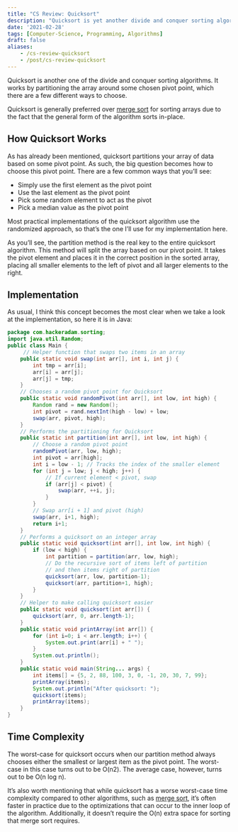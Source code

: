```yaml
---
title: "CS Review: Quicksort"
description: "Quicksort is yet another divide and conquer sorting algorithm. Let's take a quick look at how it works for a bit of computer science review."
date: '2021-02-28'
tags: [Computer-Science, Programming, Algorithms]
draft: false
aliases:
    - /cs-review-quicksort
    - /post/cs-review-quicksort
---
```


Quicksort is another one of the divide and conquer sorting algorithms. It works by partitioning the array around some chosen pivot point, which there are a few different ways to choose.

Quicksort is generally preferred over [merge sort](https://hackeradam.com/cs-review-merge-sort/) for sorting arrays due to the fact that the general form of the algorithm sorts in-place.

<!--more-->

## How Quicksort Works

As has already been mentioned, quicksort partitions your array of data based on some pivot point. As such, the big question becomes how to choose this pivot point. There are a few common ways that you’ll see:

* Simply use the first element as the pivot point
* Use the last element as the pivot point
* Pick some random element to act as the pivot
* Pick a median value as the pivot point

Most practical implementations of the quicksort algorithm use the randomized approach, so that’s the one I’ll use for my implementation here.

As you’ll see, the partition method is the real key to the entire quicksort algorithm. This method will split the array based on our pivot point. It takes the pivot element and places it in the correct position in the sorted array, placing all smaller elements to the left of pivot and all larger elements to the right.

## Implementation

As usual, I think this concept becomes the most clear when we take a look at the implementation, so here it is in Java:

```java
package com.hackeradam.sorting;
import java.util.Random;
public class Main {
     // Helper function that swaps two items in an array
    public static void swap(int arr[], int i, int j) {
        int tmp = arr[i];
        arr[i] = arr[j];
        arr[j] = tmp;
    }
    // Chooses a random pivot point for Quicksort
    public static void randomPivot(int arr[], int low, int high) {
        Random rand = new Random();
        int pivot = rand.nextInt(high - low) + low;
        swap(arr, pivot, high);
    }
    // Performs the partitioning for Quicksort
    public static int partition(int arr[], int low, int high) {
        // Choose a random pivot point
        randomPivot(arr, low, high);
        int pivot = arr[high];
        int i = low - 1; // Tracks the index of the smaller element
        for (int j = low; j < high; j++) {
            // If current element < pivot, swap
            if (arr[j] < pivot) {
                swap(arr, ++i, j);
            }
        }
        // Swap arr[i + 1] and pivot (high)
        swap(arr, i+1, high);
        return i+1;
    }
    // Performs a quicksort on an integer array
    public static void quicksort(int arr[], int low, int high) {
        if (low < high) {
            int partition = partition(arr, low, high);
            // Do the recursive sort of items left of partition
            // and then items right of partition
            quicksort(arr, low, partition-1);
            quicksort(arr, partition+1, high);
        }
    }
    // Helper to make calling quicksort easier
    public static void quicksort(int arr[]) {
        quicksort(arr, 0, arr.length-1);
    }
    public static void printArray(int arr[]) {
        for (int i=0; i < arr.length; i++) {
            System.out.print(arr[i] + " ");
        }
        System.out.println();
    }
    public static void main(String... args) {
        int items[] = {5, 2, 88, 100, 3, 0, -1, 20, 30, 7, 99};
        printArray(items);
        System.out.println("After quicksort: ");
        quicksort(items);
        printArray(items);
    }
}
```

## Time Complexity

The worst-case for quicksort occurs when our partition method always chooses either the smallest or largest item as the pivot point. The worst-case in this case turns out to be O(n2). The average case, however, turns out to be O(n log n).

It’s also worth mentioning that while quicksort has a worse worst-case time complexity compared to other algorithms, such as [merge sort](https://hackeradam.com/cs-review-merge-sort/), it’s often faster in practice due to the optimizations that can occur to the inner loop of the algorithm. Additionally, it doesn’t require the O(n) extra space for sorting that merge sort requires.